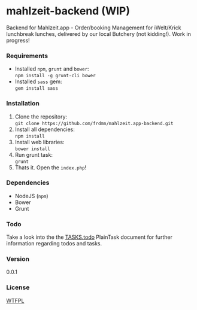 mahlzeit-backend (WIP)
======================

Backend for Mahlzeit.app - Order/booking Management for iWelt/Krick lunchbreak lunches, delivered by our local Butchery (not kidding!). Work in progress!

### Requirements

* Installed `npm`, `grunt` and `bower`:  
  `npm install -g grunt-cli bower`
* Installed `sass` gem:  
  `gem install sass`

### Installation

1. Clone the repository:  
  `git clone https://github.com/frdmn/mahlzeit.app-backend.git`
2. Install all dependencies:  
  `npm install`
3. Install web libraries:  
  `bower install`
4. Run grunt task:  
  `grunt`
5. Thats it. Open the `index.php`!

### Dependencies

* NodeJS (`npm`)
* Bower
* Grunt

### Todo

Take a look into the the [TASKS.todo](TASKS.todo) PlainTask document for further information regarding todos and tasks.

### Version

0.0.1

### License

[WTFPL](LICENSE)
